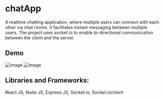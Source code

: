 
# chatApp

A realtime chatting application, where multiple users can connect with
each other via chat rooms. It facilitates instant messaging between 
multiple users. The project uses socket.io to enable bi-directional
communication between the client and the server.



## Demo
![image](https://user-images.githubusercontent.com/93427408/185360393-da7b910d-9689-4e8c-b6ef-a3c1639ccb42.png)
![image](https://user-images.githubusercontent.com/93427408/185360477-72ddd63e-64e6-4b17-bd9a-f417926a3616.png)
## Libraries and Frameworks:
React JS,
Node JS,
Express JS, Socket.io, Socket.io/client


